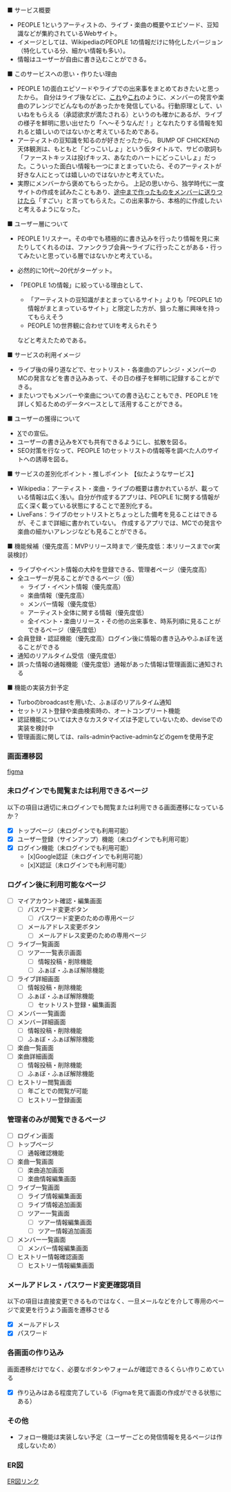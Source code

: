 ■ サービス概要
* PEOPLE 1というアーティストの、ライブ・楽曲の概要やエピソード、豆知識などが集約されているWebサイト。
* イメージとしては、WikipediaのPEOPLE 1の情報だけに特化したバージョン（特化している分、細かい情報も多い）。
* 情報はユーザーが自由に書き込むことができる。

■ このサービスへの思い・作りたい理由
* PEOPLE 1の面白エピソードやライブでの出来事をまとめておきたいと思ったから。
  自分はライブ後などに、[これ](https://x.com/ohkyoku/status/1748352890643910739)や[これ](https://x.com/ohkyoku/status/1840745301424148742)のように、メンバーの発言や楽曲のアレンジでどんなものがあったかを発信している。行動原理として、いいねをもらえる（承認欲求が満たされる）というのも確かにあるが、ライブの様子を鮮明に思い出せたり「へ〜そうなんだ！」となれたりする情報を知れると嬉しいのではないかと考えているためである。
* アーティストの豆知識を知るのが好きだったから。
  BUMP OF CHICKENの天体観測は、もともと「どっこいしょ」という仮タイトルで、サビの歌詞も「ファーストキッスは投げキッス、あなたのハートにどっこいしょ」だった。こういった面白い情報も一つにまとまっていたら、そのアーティストが好きな人にとっては嬉しいのではないかと考えていた。
* 実際にメンバーから褒めてもらったから。
  上記の思いから、独学時代に一度サイトの作成を試みたこともあり、[途中まで作ったものをメンバーに送りつけたら](https://x.com/thebadtenhours/status/1821501042254852116)「すごい」と言ってもらえた。この出来事から、本格的に作成したいと考えるようになった。

■ ユーザー層について
* PEOPLE 1リスナー。その中でも積極的に書き込みを行ったり情報を見に来たりしてくれるのは、ファンクラブ会員〜ライブに行ったことがある・行ってみたいと思っている層ではないかと考えている。
* 必然的に10代〜20代がターゲット。
* 「PEOPLE 1の情報」に絞っている理由として、
  * 「アーティストの豆知識がまとまっているサイト」よりも「PEOPLE 1の情報がまとまっているサイト」と限定した方が、狙った層に興味を持ってもらえそう
  * PEOPLE 1の世界観に合わせてUIを考えられそう
  
  などと考えたためである。

■ サービスの利用イメージ
* ライブ後の帰り道などで、セットリスト・各楽曲のアレンジ・メンバーのMCの発言などを書き込みあって、その日の様子を鮮明に記録することができる。
* またいつでもメンバーや楽曲についての書き込むこともでき、PEOPLE 1を詳しく知るためのデータベースとして活用することができる。

■ ユーザーの獲得について
* [X](https://x.com/ohkyoku)での宣伝。
* ユーザーの書き込みをXでも共有できるようにし、拡散を図る。
* SEO対策を行なって、PEOPLE 1のセットリストの情報等を調べた人のサイトへの誘導を図る。

■ サービスの差別化ポイント・推しポイント
【似たようなサービス】
* Wikipedia：アーティスト・楽曲・ライブの概要は書かれているが、載っている情報は広く浅い。自分が作成するアプリは、PEOPLE 1に関する情報が広く深く載っている状態にすることで差別化する。
* LiveFans：ライブのセットリストとちょっとした備考を見ることはできるが、そこまで詳細に書かれていない。 作成するアプリでは、MCでの発言や楽曲の細かいアレンジなども見ることができる。

■ 機能候補（優先度高：MVPリリース時まで／優先度低：本リリースまでor実装検討）
* ライブやイベント情報の大枠を登録できる、管理者ページ（優先度高）
* 全ユーザーが見ることができるページ（仮）
  * ライブ・イベント情報（優先度高）
  * 楽曲情報（優先度高）
  * メンバー情報（優先度低）
  * アーティスト全体に関する情報（優先度低）
  * 全イベント・楽曲リリース・その他の出来事を、時系列順に見ることができるページ（優先度低）
* 会員登録・認証機能（優先度高）ログイン後に情報の書き込みやふぁぼを送ることができる
* 通知のリアルタイム受信（優先度低）
* 誤った情報の通報機能（優先度低）通報があった情報は管理画面に通知される

■ 機能の実装方針予定
* Turboのbroadcastを用いた、ふぁぼのリアルタイム通知
* セットリスト登録や楽曲検索時の、オートコンプリート機能
* 認証機能については大きなカスタマイズは予定していないため、deviseでの実装を検討中
* 管理画面に関しては、rails-adminやactive-adminなどのgemを使用予定

### 画面遷移図
[figma](https://www.figma.com/design/K0FtLTSiqRkLuPRGvnRRqA/2024%2F10%2F04-%E5%8D%92%E6%A5%AD%E5%88%B6%E4%BD%9C-%E7%94%BB%E9%9D%A2%E9%81%B7%E7%A7%BB%E5%9B%B3?node-id=0-1&node-type=canvas&t=sIxg1Yhi8O6TWRcj-0)

### 未ログインでも閲覧または利用できるページ
以下の項目は適切に未ログインでも閲覧または利用できる画面遷移になっているか？
- [x] トップページ（未ログインでも利用可能）
- [x] ユーザー登録（サインアップ）機能（未ログインでも利用可能）
- [x] ログイン機能（未ログインでも利用可能）
	- [x]Google認証（未ログインでも利用可能）
	- [x]X認証（未ログインでも利用可能）

### ログイン後に利用可能なページ
- [ ] マイアカウント確認・編集画面
	- [ ] パスワード変更ボタン
		- [ ] パスワード変更のための専用ページ
	- [ ] メールアドレス変更ボタン
		- [ ] メールアドレス変更のための専用ページ
- [ ] ライブ一覧画面
	- [ ] ツアー一覧表示画面
		- [ ] 情報投稿・削除機能
		- [ ] ふぁぼ・ふぁぼ解除機能
- [ ] ライブ詳細画面
	- [ ] 情報投稿・削除機能
	- [ ] ふぁぼ・ふぁぼ解除機能
		- [ ] セットリスト登録・編集画面
- [ ] メンバー一覧画面
- [ ] メンバー詳細画面
	- [ ] 情報投稿・削除機能
	- [ ] ふぁぼ・ふぁぼ解除機能
- [ ] 楽曲一覧画面
- [ ] 楽曲詳細画面
	- [ ] 情報投稿・削除機能
	- [ ] ふぁぼ・ふぁぼ解除機能
- [ ] ヒストリー閲覧画面
	- [ ] 年ごとでの閲覧が可能
	- [ ] ヒストリー登録画面
	
### 管理者のみが閲覧できるページ
- [ ] ログイン画面
- [ ] トップページ
	- [ ] 通報確認機能
- [ ] 楽曲一覧画面
	- [ ] 楽曲追加画面
	- [ ] 楽曲情報編集画面
- [ ] ライブ一覧画面
	- [ ] ライブ情報編集画面
	- [ ] ライブ情報追加画面
	- [ ] ツアー一覧画面
		- [ ] ツアー情報編集画面
		- [ ] ツアー情報追加画面
- [ ] メンバー一覧画面
	- [ ] メンバー情報編集画面
- [ ] ヒストリー情報確認画面
	- [ ] ヒストリー情報編集画面

### メールアドレス・パスワード変更確認項目
以下の項目は直接変更できるものではなく、一旦メールなどを介して専用のページで変更を行うよう画面を遷移させる
- [x] メールアドレス
- [X] パスワード

### 各画面の作り込み
画面遷移だけでなく、必要なボタンやフォームが確認できるくらい作りこめている
- [x] 作り込みはある程度完了している（Figmaを見て画面の作成ができる状態にある）
	
### その他
* フォロー機能は実装しない予定（ユーザーごとの発信情報を見るページは作成しないため）

### ER図
[ER図リンク](https://drive.google.com/file/d/1CLNCKOWylP9r_RxP_1x9GjDxdiBAlNUH/view?usp=sharing)
